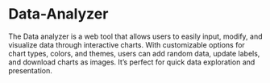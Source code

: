# Data-Analyzer
The Data analyzer is a web tool that allows users to easily input, modify, and visualize data through interactive charts. With customizable options for chart types, colors, and themes, users can add random data, update labels, and download charts as images. It’s perfect for quick data exploration and presentation.
